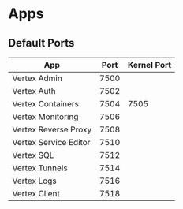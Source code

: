# Apps

## Default Ports

| App                   | Port | Kernel Port |
|-----------------------|------|-------------|
| Vertex Admin          | 7500 |             |
| Vertex Auth           | 7502 |             |
| Vertex Containers     | 7504 | 7505        |
| Vertex Monitoring     | 7506 |             |
| Vertex Reverse Proxy  | 7508 |             |
| Vertex Service Editor | 7510 |             |
| Vertex SQL            | 7512 |             |
| Vertex Tunnels        | 7514 |             |
| Vertex Logs           | 7516 |             |
| Vertex Client         | 7518 |             |
